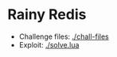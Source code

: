 # Rainy Redis 

* Challenge files: [./chall-files](./chall-files)
* Exploit: [./solve.lua](./solve.lua)